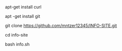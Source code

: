  apt-get install curl

apt -get install git

git clone https://github.com/mntzer12345/INFO-SITE.git

cd info-site

bash info.sh
